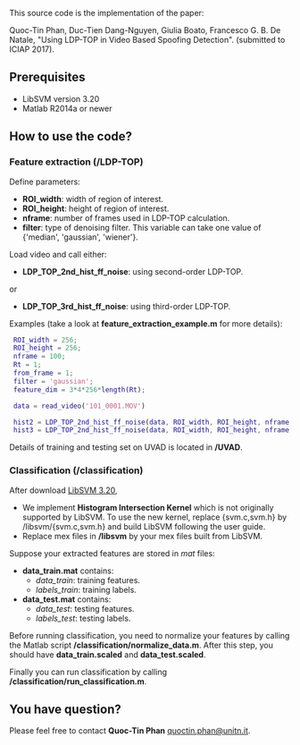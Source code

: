 This source code is the implementation of the paper:

Quoc-Tin Phan, Duc-Tien Dang-Nguyen, Giulia Boato, Francesco G. B. De Natale, "Using LDP-TOP in Video Based Spoofing Detection". (submitted to ICIAP 2017).

 ## Prerequisites
 * LibSVM version 3.20
 * Matlab R2014a or newer


 ## How to use the code?
 ### Feature extraction (/LDP-TOP)

   Define parameters:
   * **ROI_width**: width of region of interest.
   * **ROI_height**: height of region of interest.
   * **nframe**: number of frames used in LDP-TOP calculation.
   * **filter**: type of denoising filter. This variable can take one value of {'median', 'gaussian', 'wiener'}.

   Load video and call either:
   * **LDP_TOP_2nd_hist_ff_noise**: using second-order LDP-TOP.

   or
   * **LDP_TOP_3rd_hist_ff_noise**: using third-order LDP-TOP.

   Examples (take a look at **feature_extraction_example.m** for more details):

   ```Matlab
    ROI_width = 256;
    ROI_height = 256;
    nframe = 100;
    Rt = 1;
    from_frame = 1;
    filter = 'gaussian';
    feature_dim = 3*4*256*length(Rt);

    data = read_video('101_0001.MOV')

    hist2 = LDP_TOP_2nd_hist_ff_noise(data, ROI_width, ROI_height, nframe, Rt, from_frame, filter);
    hist3 = LDP_TOP_2nd_hist_ff_noise(data, ROI_width, ROI_height, nframe, Rt, from_frame, filter);
   ```

   Details of training and testing set on UVAD is located in **/UVAD**.

### Classification (/classification)

  After download [LibSVM 3.20](https://www.csie.ntu.edu.tw/~cjlin/libsvm/),
  * We implement **Histogram Intersection Kernel** which is not originally supported by LibSVM. To use the new kernel, replace {svm.c,svm.h} by /libsvm/{svm.c,svm.h} and build LibSVM following the user guide.
  * Replace mex files in **/libsvm** by your mex files built from LibSVM.

  Suppose your extracted features are stored in *mat* files:
  * **data_train.mat** contains:
    * *data_train*: training features.
    * *labels_train*: training labels.
  * **data_test.mat** contains:
    * *data_test*: testing features.
    * *labels_test*: testing labels.

  Before running classification, you need to normalize your features by calling the Matlab script **/classification/normalize_data.m**. After this step, you should have **data_train.scaled** and **data_test.scaled**.

  Finally you can run classification by calling **/classification/run_classification.m**.

## You have question?

Please feel free to contact **Quoc-Tin Phan** [quoctin.phan@unitn.it](mailto:quoctin.phan@unitn.it).
